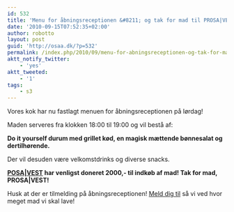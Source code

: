 ```yaml
---
id: 532
title: 'Menu for åbningsreceptionen &#8211; og tak for mad til PROSA|VEST'
date: '2010-09-15T07:52:35+02:00'
author: robotto
layout: post
guid: 'http://osaa.dk/?p=532'
permalink: /index.php/2010/09/menu-for-abningsreceptionen-og-tak-for-mad-til-prosavest/
aktt_notify_twitter:
    - 'yes'
aktt_tweeted:
    - '1'
tags:
    - s3
---
```


Vores kok har nu fastlagt menuen for åbningsreceptionen på lørdag!

Maden serveres fra klokken 18:00 til 19:00 og vil bestå af:

**Do it yourself durum med grillet kød, en magisk mættende bønnesalat og dertilhørende.**

Der vil desuden være velkomstdrinks og diverse snacks.

**[POSA|VEST](http://www.prosa.dk/mit-prosa/din-lokalafdeling/prosavest/ "Prosa vest") har venligst doneret 2000,- til indkøb af mad! Tak for mad, PROSA|VEST!**

Husk at der er tilmelding på åbningsreceptionen! [Meld dig til](http://doodle.com/ubgxgscm3yv5rn7g "Tilmelding") så vi ved hvor meget mad vi skal lave!